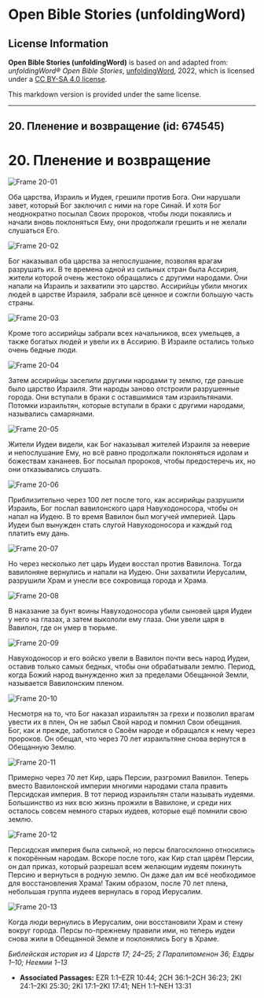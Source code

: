 # Open Bible Stories (unfoldingWord)

## License Information

**Open Bible Stories (unfoldingWord)** is based on and adapted from: _unfoldingWord® Open Bible Stories_, [unfoldingWord](https://unfoldingword.org/utw), 2022, which is licensed under a [CC BY-SA 4.0 license](https://creativecommons.org/licenses/by-sa/4.0/legalcode.en).

This markdown version is provided under the same license.



--------------------------------

## 20. Пленение и возвращение (id: 674545)

20\. Пленение и возвращение
===========================

![Frame 20-01](https://cdn.door43.org/obs/jpg/360px/obs-en-20-01.jpg)

Оба царства, Израиль и Иудея, грешили против Бога. Они нарушали завет, который Бог заключил с ними на горе Синай. И хотя Бог неоднократно посылал Своих пророков, чтобы люди покаялись и начали вновь поклоняться Ему, они продолжали грешить и не желали слушаться Его.

![Frame 20-02](https://cdn.door43.org/obs/jpg/360px/obs-en-20-02.jpg)

Бог наказывал оба царства за непослушание, позволяя врагам разрушать их. В те времена одной из сильных стран была Ассирия, жители которой очень жестоко обращались с другими народами. Они напали на Израиль и захватили это царство. Ассирийцы убили многих людей в царстве Израиля, забрали всё ценное и сожгли большую часть страны.

![Frame 20-03](https://cdn.door43.org/obs/jpg/360px/obs-en-20-03.jpg)

Кроме того ассирийцы забрали всех начальников, всех умельцев, а также богатых людей и увели их в Ассирию. В Израиле остались только очень бедные люди.

![Frame 20-04](https://cdn.door43.org/obs/jpg/360px/obs-en-20-04.jpg)

Затем ассирийцы заселили другими народами ту землю, где раньше было царство Израиля. Эти народы заново отстроили разрушенные города. Они вступали в браки с оставшимися там израильтянами. Потомки израильтян, которые вступали в браки с другими народами, назывались самарянами.

![Frame 20-05](https://cdn.door43.org/obs/jpg/360px/obs-en-20-05.jpg)

Жители Иудеи видели, как Бог наказывал жителей Израиля за неверие и непослушание Ему, но всё равно продолжали поклоняться идолам и божествам хананеев. Бог посылал пророков, чтобы предостеречь их, но они отказывались слушать.

![Frame 20-06](https://cdn.door43.org/obs/jpg/360px/obs-en-20-06.jpg)

Приблизительно через 100 лет после того, как ассирийцы разрушили Израиль, Бог послал вавилонского царя Навуходоносора, чтобы он напал на Иудею. В то время Вавилон был могучей империей. Царь Иудеи был вынужден стать слугой Навуходоносора и каждый год платить ему дань.

![Frame 20-07](https://cdn.door43.org/obs/jpg/360px/obs-en-20-07.jpg)

Но через несколько лет царь Иудеи восстал против Вавилона. Тогда вавилоняне вернулись и напали на Иудею. Они захватили Иерусалим, разрушили Храм и унесли все сокровища города и Храма.

![Frame 20-08](https://cdn.door43.org/obs/jpg/360px/obs-en-20-08.jpg)

В наказание за бунт воины Навуходоносора убили сыновей царя Иудеи у него на глазах, а затем выкололи ему глаза. Они увели царя в Вавилон, где он умер в тюрьме.

![Frame 20-09](https://cdn.door43.org/obs/jpg/360px/obs-en-20-09.jpg)

Навуходоносор и его войско увели в Вавилон почти весь народ Иудеи, оставив только самых бедных, чтобы они обрабатывали землю. Период, когда Божий народ вынужденно жил за пределами Обещанной Земли, называется Вавилонским пленом.

![Frame 20-10](https://cdn.door43.org/obs/jpg/360px/obs-en-20-10.jpg)

Несмотря на то, что Бог наказал израильтян за грехи и позволил врагам увести их в плен, Он не забыл Свой народ и помнил Свои обещания. Бог, как и прежде, заботился о Своём народе и обращался к нему через пророков. Он обещал, что через 70 лет израильтяне снова вернутся в Обещанную Землю.

![Frame 20-11](https://cdn.door43.org/obs/jpg/360px/obs-en-20-11.jpg)

Примерно через 70 лет Кир, царь Персии, разгромил Вавилон. Теперь вместо Вавилонской империи многими народами стала править Персидская империя. В тот период израильтян стали называть иудеями. Большинство из них всю жизнь прожили в Вавилоне, и среди них осталось совсем немного старых иудеев, которые ещё помнили свою землю.

![Frame 20-12](https://cdn.door43.org/obs/jpg/360px/obs-en-20-12.jpg)

Персидская империя была сильной, но персы благосклонно относились к покорённым народам. Вскоре после того, как Кир стал царём Персии, он дал приказ, который разрешал всем желающим иудеям покинуть Персию и вернуться в родную землю. Он даже дал им всё необходимое для восстановления Храма! Таким образом, после 70 лет плена, небольшая группа иудеев вернулась в город Иерусалим.

![Frame 20-13](https://cdn.door43.org/obs/jpg/360px/obs-en-20-13.jpg)

Когда люди вернулись в Иерусалим, они восстановили Храм и стену вокруг города. Персы по\-прежнему правили ими, но теперь иудеи снова жили в Обещанной Земле и поклонялись Богу в Храме.

*Библейская история из 4 Царств 17; 24–25; 2 Паралипоменон 36; Ездры 1–10; Неемии 1–13*

* **Associated Passages:** EZR 1:1–EZR 10:44; 2CH 36:1–2CH 36:23; 2KI 24:1–2KI 25:30; 2KI 17:1–2KI 17:41; NEH 1:1–NEH 13:31

